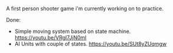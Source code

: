 A first person shooter game i'm currently working on to practice.

Done: 
- Simple moving system based on state machine.
https://youtu.be/VRgl7JjN0mI
- AI Units with couple of states.
https://youtu.be/SUt8yZUqmgw

